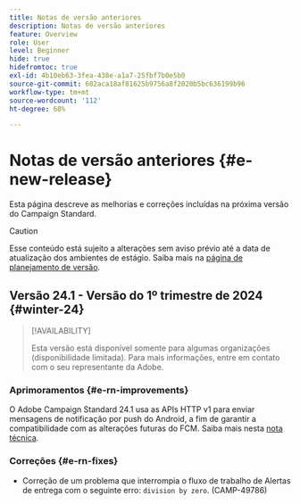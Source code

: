 ```yaml
---
title: Notas de versão anteriores
description: Notas de versão anteriores
feature: Overview
role: User
level: Beginner
hide: true
hidefromtoc: true
exl-id: 4b10eb63-3fea-438e-a1a7-25fbf7b0e5b0
source-git-commit: 602aca18af81625b9756a8f2020b5bc636199b96
workflow-type: tm+mt
source-wordcount: '112'
ht-degree: 68%

---
```



# Notas de versão anteriores {#e-new-release}

Esta página descreve as melhorias e correções incluídas na próxima versão do Campaign Standard.

>[!CAUTION]
>
> Esse conteúdo está sujeito a alterações sem aviso prévio até a data de atualização dos ambientes de estágio. Saiba mais na [página de planejamento de versão](../../rn/using/release-planning.md).

## Versão 24.1 - Versão do 1º trimestre de 2024 {#winter-24}

>[!AVAILABILITY]
>
>Esta versão está disponível somente para algumas organizações (disponibilidade limitada). Para mais informações, entre em contato com o seu representante da Adobe.

### Aprimoramentos {#e-rn-improvements}

O Adobe Campaign Standard 24.1 usa as APIs HTTP v1 para enviar mensagens de notificação por push do Android, a fim de garantir a compatibilidade com as alterações futuras do FCM. Saiba mais nesta [nota técnica](../../administration/using/push-technote.md).


### Correções {#e-rn-fixes}

* Correção de um problema que interrompia o fluxo de trabalho de Alertas de entrega com o seguinte erro: `division by zero`. (CAMP-49786)
